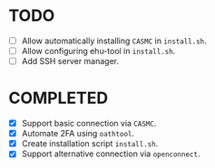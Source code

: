 # TODO
- [ ] Allow automatically installing `CASMC` in `install.sh`.
- [ ] Allow configuring ehu-tool in `install.sh`.
- [ ] Add SSH server manager.

# COMPLETED
- [x] Support basic connection via `CASMC`.
- [x] Automate 2FA using `oathtool`. 
- [x] Create installation script `install.sh`.
- [x] Support alternative connection via `openconnect`.
